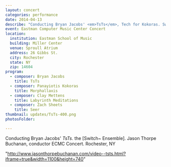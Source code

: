 ```yaml
---
layout: concert
categories: performance
date: 2014-04-13
describe: "Conducting Bryan Jacobs' <em>TsTs</em>, Tech for Kokoras. Switch~ Ensemble."
event: Eastman Computer Music Center Concert
location:
  institution: Eastman School of Music
  building: Miller Center
  venue: Sproull Atrium
  address: 26 Gibbs St.
  city: Rochester
  state: NY
  zip: 14604
program:
  - composer: Bryan Jacobs
    title: TsTs
  - composer: Panayiotis Kokoras
    title: Morphallaxis
  - composer: Clay Mettens
    title: Labyrinth Meditations
  - composer: Zach Sheets
    title: Seer
thumbnail: updates/TsTs-400.png
photosFolder:

---
```


Conducting Bryan Jacobs' *TsTs*. the [Switch~ Ensemble]. Jason Thorpe Buchanan, conductor ECMC Concert. Rochester, NY


"http://www.jasonthorpebuchanan.com/video--tsts.html?iframe=true&width=1100&height=740"

